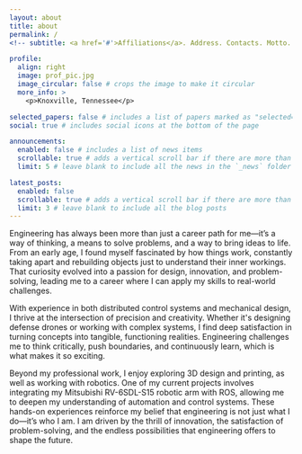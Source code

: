 ```yaml
---
layout: about
title: about
permalink: /
<!-- subtitle: <a href='#'>Affiliations</a>. Address. Contacts. Motto. Etc.-->

profile:
  align: right
  image: prof_pic.jpg
  image_circular: false # crops the image to make it circular
  more_info: >
    <p>Knoxville, Tennessee</p>

selected_papers: false # includes a list of papers marked as "selected={true}"
social: true # includes social icons at the bottom of the page

announcements:
  enabled: false # includes a list of news items
  scrollable: true # adds a vertical scroll bar if there are more than 3 news items
  limit: 5 # leave blank to include all the news in the `_news` folder

latest_posts:
  enabled: false
  scrollable: true # adds a vertical scroll bar if there are more than 3 new posts items
  limit: 3 # leave blank to include all the blog posts
---
```


Engineering has always been more than just a career path for me—it’s a way of thinking, a means to solve problems, and a way to bring ideas to life. From an early age, I found myself fascinated by how things work, constantly taking apart and rebuilding objects just to understand their inner workings. That curiosity evolved into a passion for design, innovation, and problem-solving, leading me to a career where I can apply my skills to real-world challenges.

With experience in both distributed control systems and mechanical design, I thrive at the intersection of precision and creativity. Whether it's designing defense drones or working with complex systems, I find deep satisfaction in turning concepts into tangible, functioning realities. Engineering challenges me to think critically, push boundaries, and continuously learn, which is what makes it so exciting.

Beyond my professional work, I enjoy exploring 3D design and printing, as well as working with robotics. One of my current projects involves integrating my Mitsubishi RV-6SDL-S15 robotic arm with ROS, allowing me to deepen my understanding of automation and control systems. These hands-on experiences reinforce my belief that engineering is not just what I do—it’s who I am. I am driven by the thrill of innovation, the satisfaction of problem-solving, and the endless possibilities that engineering offers to shape the future.